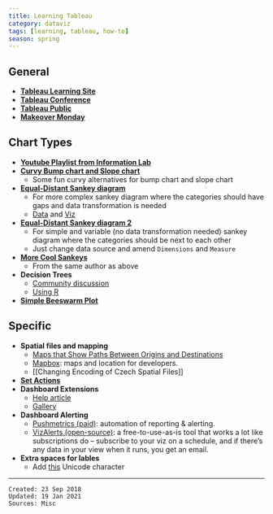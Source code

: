 ```yaml
---
title: Learning Tableau
category: dataviz
tags: [learning, tableau, how-to]
season: spring
---
```


## General
* [**Tableau Learning Site**](https://www.tableau.com/learn)
* [**Tableau Conference**](https://www.tableau.com/community/events/conference)
* [**Tableau Public**](https://public.tableau.com/en-gb/gallery)
* [**Makeover Monday**](https://www.makeovermonday.co.uk/)

## Chart Types
* [**Youtube Playlist from Information Lab**](https://www.youtube.com/playlist?list=PL_t5OlLHbVGxFSiWXUsEQrDPvFd1Nhxiu)
* [**Curvy Bump chart and Slope chart**](https://www.flerlagetwins.com/2019/03/curvy-bump-chart-slope-chart-template_27.html)
	* Some fun curvy alternatives for bump chart and slope chart
* [**Equal-Distant Sankey diagram**](https://www.flerlagetwins.com/2018/04/sankey-template.html)
	* For more complex sankey diagram where the categories should have gaps and data transformation is needed
	* [Data](https://github.com/one-data-cookie/digi-garden/raw/master/assets/src/Equal-Width-Sankey-Template.xlsx) and [Viz](https://github.com/one-data-cookie/digi-garden/raw/master/assets/src/Equal-Width-Sankey-Template.twbx)
* [**Equal-Distant Sankey diagram 2**](https://www.theinformationlab.co.uk/2018/03/09/build-sankey-diagram-tableau-without-data-prep-beforehand/)
	* For simple and variable (no data transformation needed) sankey diagram where the categories should be next to each other
	* Just change data source and amend `Dimensions` and `Measure`
* [**More Cool Sankeys**](https://www.flerlagetwins.com/2019/04/more-sankey-templates.html)
	* From the same author as above
* **Decision Trees**
	* [Community discussion](https://community.tableau.com/s/question/0D54T00000C5Q1ISAV/decision-trees-flow-diagrams-sankeys-in-tableau-here-is-a-solution-)
	* [Using R](https://boraberan.wordpress.com/2014/02/07/decision-trees-in-tableau-using-r/)
* [**Simple Beeswarm Plot**](https://www.flerlagetwins.com/2020/11/beeswarm.html)

## Specific
* **Spatial files and mapping**
    * [Maps that Show Paths Between Origins and Destinations](https://onlinehelp.tableau.com/current/pro/desktop/en-us/maps_howto_origin_destination.html)
	* [Mapbox](https://www.mapbox.com/): maps and location for developers.
	* [[Changing Encoding of Czech Spatial Files]]
* [**Set Actions**](https://www.artofthevizable.com/?mc_cid=75e8be54c0&mc_eid=6253eeeab0)
* **Dashboard Extensions**
	* [Help article](https://help.tableau.com/current/pro/desktop/en-gb/dashboard_extensions.htm)
	* [Gallery](https://extensiongallery.tableau.com/extensions?version=2020.3&per-page=50)
* **Dashboard Alerting**
	* [Pushmetrics (paid)](https://pushmetrics.io/): automation of reporting & alerting.
	* [VizAlerts (open-source)](https://community.tableau.com/s/group/0F94T000000gQijSAE/vizalerts): a free-to-use-as-is tool that works a lot like subscriptions do – subscribe to your viz on a schedule, and if there’s any data in your view when it runs, you get an email.
* **Extra spaces for lables**
	* Add [this](https://www.compart.com/en/unicode/U+2800) Unicode character


---

    Created: 23 Sep 2018
    Updated: 19 Jan 2021
	Sources: Misc
    